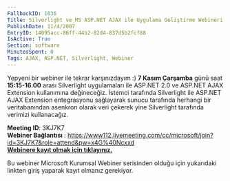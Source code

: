 ```yaml
---
FallbackID: 1836
Title: Silverlight ve MS ASP.NET AJAX ile Uygulama Geliştirme Webineri
PublishDate: 11/4/2007
EntryID: 14095acc-86ff-44b2-82d4-837d5b2fcf88
IsActive: True
Section: software
MinutesSpent: 0
Tags: AJAX, ASP.NET, Silverlight, Webiner
---
```

Yepyeni bir webiner ile tekrar karşınızdayım :) **7 Kasım Çarşamba**
günü saat **15:15-16.00** arası Silverlight uygulamaları ile ASP.NET 2.0
ve ASP.NET AJAX Extension kullanımına değineceğiz. İstemci tarafında
Silverlight ile ASP.NET AJAX Extension entegrasyonu sağlayarak sunucu
tarafında herhangi bir veritabanından asenkron olarak veri çekerek yine
Silverlight tarafında verimizi kullanacağız.

**Meeting ID**: 3KJ7K7\
 **Webiner Bağlantısı** :
<https://www112.livemeeting.com/cc/microsoft/join?id=3KJ7K7&role=attend&pw=x4G%40Ncxxd>\
 [**Webinere kayıt olmak için
tıklayınız.**](http://msevents.microsoft.com/CUI/WebCastEventDetails.aspx?EventID=1032358769&EventCategory=2&culture=tr-TR&CountryCode=TR)

Bu webiner Microsoft Kurumsal Webiner serisinden olduğu için yukarıdaki
linkten giriş yaparak kayıt olmanız gerekiyor.


